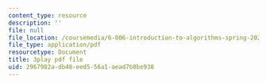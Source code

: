 ```yaml
---
content_type: resource
description: ''
file: null
file_location: /coursemedia/6-006-introduction-to-algorithms-spring-2020/2967982adb48eed556a1aead7b8be938_JbafQJx1CIA.pdf
file_type: application/pdf
resourcetype: Document
title: 3play pdf file
uid: 2967982a-db48-eed5-56a1-aead7b8be938
---
```

